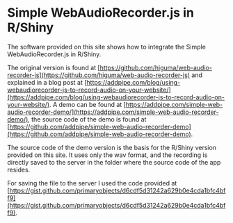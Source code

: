 # Simple WebAudioRecorder.js in R/Shiny

The software provided on this site shows how to integrate the Simple WebAudioRecorder.js in R/Shiny.

The original version is found at [https://github.com/higuma/web-audio-recorder-js](https://github.com/higuma/web-audio-recorder-js) and explained in a blog post at [https://addpipe.com/blog/using-webaudiorecorder-js-to-record-audio-on-your-website/](https://addpipe.com/blog/using-webaudiorecorder-js-to-record-audio-on-your-website/). A demo can be found at [https://addpipe.com/simple-web-audio-recorder-demo/](https://addpipe.com/simple-web-audio-recorder-demo/), the source code of the demo is found at [https://github.com/addpipe/simple-web-audio-recorder-demo](https://github.com/addpipe/simple-web-audio-recorder-demo).

The source code of the demo version is the basis for the R/Shiny version provided on this site. It uses only the wav format, and the recording is directly saved to the server in the folder where the source code of the app resides.

For saving the file to the server I used the code provided at [https://gist.github.com/primaryobjects/d6cdf5d31242a629b0e4cda1bfc4bff9](https://gist.github.com/primaryobjects/d6cdf5d31242a629b0e4cda1bfc4bff9).
